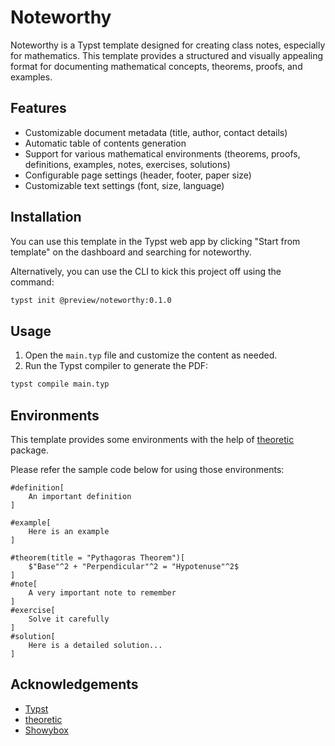 # Noteworthy

Noteworthy is a Typst template designed for creating class notes, especially for mathematics. This 
template provides a structured and visually appealing format for documenting mathematical concepts, 
theorems, proofs, and examples.

## Features

- Customizable document metadata (title, author, contact details)
- Automatic table of contents generation
- Support for various mathematical environments (theorems, proofs, definitions, examples, notes, exercises, solutions)
- Configurable page settings (header, footer, paper size)
- Customizable text settings (font, size, language)

## Installation

You can use this template in the Typst web app by clicking "Start from template" on the dashboard
and searching for noteworthy.

Alternatively, you can use the CLI to kick this project off using the command:

```bash
typst init @preview/noteworthy:0.1.0
```

## Usage

1. Open the `main.typ` file and customize the content as needed.
2. Run the Typst compiler to generate the PDF:
```bash
typst compile main.typ
```

## Environments

This template provides some environments with the help of [theoretic](https://github.com/nleanba/typst-theoretic) package.

Please refer the sample code below for using those environments:

```typst
#definition[
    An important definition
]

#example[
    Here is an example
]

#theorem(title = "Pythagoras Theorem")[
    $"Base"^2 + "Perpendicular"^2 = "Hypotenuse"^2$
]
#note[
    A very important note to remember
]
#exercise[
    Solve it carefully
]
#solution[
    Here is a detailed solution...
]
```

## Acknowledgements

- [Typst](https://typst.app/)
- [theoretic](https://github.com/nleanba/typst-theoretic)
- [Showybox](https://github.com/Pablo-Gonzalez-Calderon/showybox-package)